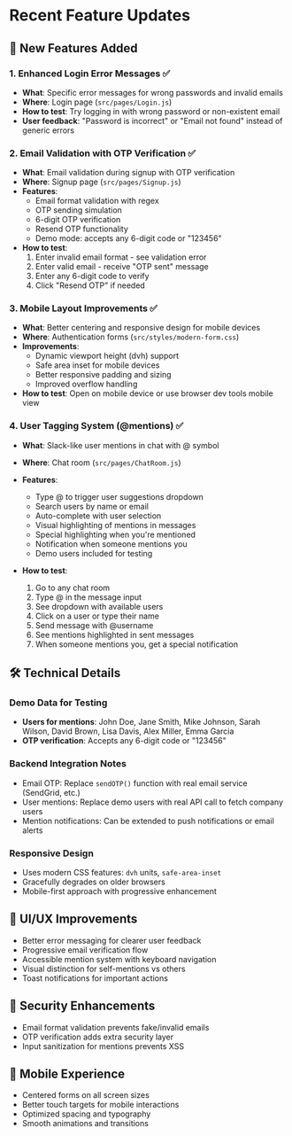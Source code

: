# Recent Feature Updates

## 🎯 New Features Added

### 1. Enhanced Login Error Messages ✅
- **What**: Specific error messages for wrong passwords and invalid emails
- **Where**: Login page (`src/pages/Login.js`)
- **How to test**: Try logging in with wrong password or non-existent email
- **User feedback**: "Password is incorrect" or "Email not found" instead of generic errors

### 2. Email Validation with OTP Verification ✅
- **What**: Email validation during signup with OTP verification
- **Where**: Signup page (`src/pages/Signup.js`)
- **Features**:
  - Email format validation with regex
  - OTP sending simulation
  - 6-digit OTP verification
  - Resend OTP functionality
  - Demo mode: accepts any 6-digit code or "123456"
- **How to test**: 
  1. Enter invalid email format - see validation error
  2. Enter valid email - receive "OTP sent" message
  3. Enter any 6-digit code to verify
  4. Click "Resend OTP" if needed

### 3. Mobile Layout Improvements ✅
- **What**: Better centering and responsive design for mobile devices
- **Where**: Authentication forms (`src/styles/modern-form.css`)
- **Improvements**:
  - Dynamic viewport height (dvh) support
  - Safe area inset for mobile devices
  - Better responsive padding and sizing
  - Improved overflow handling
- **How to test**: Open on mobile device or use browser dev tools mobile view

### 4. User Tagging System (@mentions) ✅
- **What**: Slack-like user mentions in chat with @ symbol
- **Where**: Chat room (`src/pages/ChatRoom.js`)
- **Features**:
  - Type @ to trigger user suggestions dropdown
  - Search users by name or email
  - Auto-complete with user selection
  - Visual highlighting of mentions in messages
  - Special highlighting when you're mentioned
  - Notification when someone mentions you
  - Demo users included for testing

- **How to test**:
  1. Go to any chat room
  2. Type @ in the message input
  3. See dropdown with available users
  4. Click on a user or type their name
  5. Send message with @username
  6. See mentions highlighted in sent messages
  7. When someone mentions you, get a special notification

## 🛠️ Technical Details

### Demo Data for Testing
- **Users for mentions**: John Doe, Jane Smith, Mike Johnson, Sarah Wilson, David Brown, Lisa Davis, Alex Miller, Emma Garcia
- **OTP verification**: Accepts any 6-digit code or "123456"

### Backend Integration Notes
- Email OTP: Replace `sendOTP()` function with real email service (SendGrid, etc.)
- User mentions: Replace demo users with real API call to fetch company users
- Mention notifications: Can be extended to push notifications or email alerts

### Responsive Design
- Uses modern CSS features: `dvh` units, `safe-area-inset`
- Gracefully degrades on older browsers
- Mobile-first approach with progressive enhancement

## 🎨 UI/UX Improvements
- Better error messaging for clearer user feedback
- Progressive email verification flow
- Accessible mention system with keyboard navigation
- Visual distinction for self-mentions vs others
- Toast notifications for important actions

## 🔐 Security Enhancements
- Email format validation prevents fake/invalid emails
- OTP verification adds extra security layer
- Input sanitization for mentions prevents XSS

## 📱 Mobile Experience
- Centered forms on all screen sizes
- Better touch targets for mobile interactions
- Optimized spacing and typography
- Smooth animations and transitions
